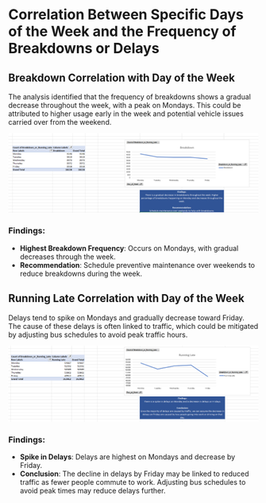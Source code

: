 
# Correlation Between Specific Days of the Week and the Frequency of Breakdowns or Delays

## Breakdown Correlation with Day of the Week
The analysis identified that the frequency of breakdowns shows a gradual decrease throughout the week, with a peak on Mondays. This could be attributed to higher usage early in the week and potential vehicle issues carried over from the weekend.

![Breakdown Correlation with Day of the Week](./Breakdown%20-%20Correlation%20with%20day%20of%20week.png)

### Findings:
- **Highest Breakdown Frequency**: Occurs on Mondays, with gradual decreases through the week.
- **Recommendation**: Schedule preventive maintenance over weekends to reduce breakdowns during the week.

## Running Late Correlation with Day of the Week
Delays tend to spike on Mondays and gradually decrease toward Friday. The cause of these delays is often linked to traffic, which could be mitigated by adjusting bus schedules to avoid peak traffic hours.

![Running Late Correlation with Day of the Week](./Running%20Late%20-%20Correlation%20with%20day%20of%20week.png)

### Findings:
- **Spike in Delays**: Delays are highest on Mondays and decrease by Friday.
- **Conclusion**: The decline in delays by Friday may be linked to reduced traffic as fewer people commute to work. Adjusting bus schedules to avoid peak times may reduce delays further.
